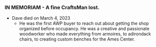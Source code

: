 ### IN MEMORIAM - A fine CraftsMan lost.

- Dave died on March 4, 2023 
  - He was the first AWP buyer to reach out about getting the shop organized before occupancy.  He was a creative and passionate woodworker who made everything from armoires, to adirondack chairs, to creating custom benches for the Ames Center.
 
